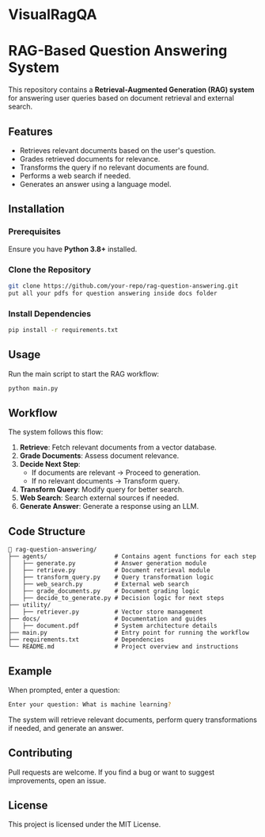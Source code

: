 # VisualRagQA

# RAG-Based Question Answering System

This repository contains a **Retrieval-Augmented Generation (RAG) system** for answering user queries based on document retrieval and external search.

## Features
- Retrieves relevant documents based on the user's question.
- Grades retrieved documents for relevance.
- Transforms the query if no relevant documents are found.
- Performs a web search if needed.
- Generates an answer using a language model.

## Installation
### Prerequisites
Ensure you have **Python 3.8+** installed.

### Clone the Repository
```bash
git clone https://github.com/your-repo/rag-question-answering.git
put all your pdfs for question answering inside docs folder
```

### Install Dependencies
```bash
pip install -r requirements.txt
```

## Usage
Run the main script to start the RAG workflow:
```bash
python main.py
```

## Workflow
The system follows this flow:
1. **Retrieve**: Fetch relevant documents from a vector database.
2. **Grade Documents**: Assess document relevance.
3. **Decide Next Step**:
   - If documents are relevant → Proceed to generation.
   - If no relevant documents → Transform query.
4. **Transform Query**: Modify query for better search.
5. **Web Search**: Search external sources if needed.
6. **Generate Answer**: Generate a response using an LLM.

## Code Structure
```plaintext
📂 rag-question-answering/
├── agents/                   # Contains agent functions for each step
│   ├── generate.py           # Answer generation module
│   ├── retrieve.py           # Document retrieval module
│   ├── transform_query.py    # Query transformation logic
│   ├── web_search.py         # External web search
│   ├── grade_documents.py    # Document grading logic
│   ├── decide_to_generate.py # Decision logic for next steps
├── utility/
│   ├── retriever.py          # Vector store management
├── docs/                     # Documentation and guides
│   ├── document.pdf          # System architecture details
├── main.py                   # Entry point for running the workflow
├── requirements.txt          # Dependencies
└── README.md                 # Project overview and instructions

```

## Example
When prompted, enter a question:
```bash
Enter your question: What is machine learning?
```
The system will retrieve relevant documents, perform query transformations if needed, and generate an answer.

## Contributing
Pull requests are welcome. If you find a bug or want to suggest improvements, open an issue.

## License
This project is licensed under the MIT License.

